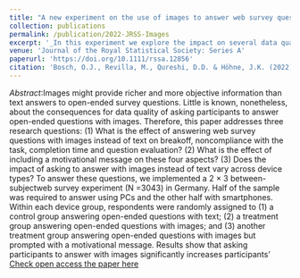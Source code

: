 ```yaml
---
title: "A new experiment on the use of images to answer web survey questions"
collection: publications
permalink: /publication/2022-JRSS-Images
excerpt: '_In this experiment we explore the impact on several data quality indeicators of askin participants to answer open-ended questions with images, instead than with text_ [Read more](https://orioljbosch.github.io/publication/2022-JRSS-Images)'
venue: 'Journal of the Royal Statistical Society: Series A'
paperurl: 'https://doi.org/10.1111/rssa.12856'
citation: 'Bosch, O.J., Revilla, M., Qureshi, D.D. & Höhne, J.K. (2022) A new experiment on the use of images to answer web survey questions. Journal of the Royal Statistical Society: Series A (Statistics in Society), 1–26. Available from: https://doi.org/10.1111/rssa.12856'
---
```

_Abstract_:Images might provide richer and more objective information than text answers to open-ended survey questions. Little is known, nonetheless, about the consequences for data quality of asking participants to answer open-ended questions with images. Therefore, this paper addresses three research questions: (1) What is the effect of answering web survey questions with images instead of text on breakoff, noncompliance with the task, completion time and question evaluation? (2) What is the effect of including a motivational message on these four aspects? (3) Does the impact of asking to answer with images instead of text vary across device types? To answer these questions, we implemented a 2 × 3 between-subjectweb survey experiment (N =3043) in Germany. Half of the sample was required to answer using PCs and the other half with smartphones. Within each device group, respondents were randomly assigned to (1) a control group answering open-ended questions with text; (2) a treatment group answering open-ended questions with images; and (3) another treatment group answering open-ended questions with images but prompted with a motivational message. Results show that asking participants to answer with images significantly increases participants’ 
[Check open access the paper here](https://doi.org/10.1111/rssa.12856)
